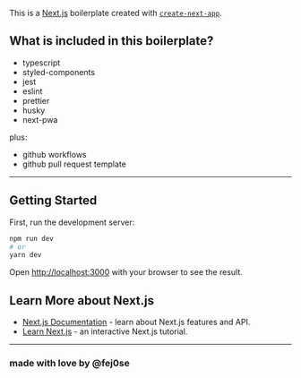 This is a [Next.js](https://nextjs.org/) boilerplate created with [`create-next-app`](https://github.com/vercel/next.js/tree/canary/packages/create-next-app).

## What is included in this boilerplate?

- typescript
- styled-components
- jest
- eslint
- prettier
- husky
- next-pwa

plus:

- github workflows
- github pull request template

---

## Getting Started

First, run the development server:

```bash
npm run dev
# or
yarn dev
```

Open [http://localhost:3000](http://localhost:3000) with your browser to see the result.

## Learn More about Next.js

- [Next.js Documentation](https://nextjs.org/docs) - learn about Next.js features and API.
- [Learn Next.js](https://nextjs.org/learn) - an interactive Next.js tutorial.

---

### made with love by @fej0se
